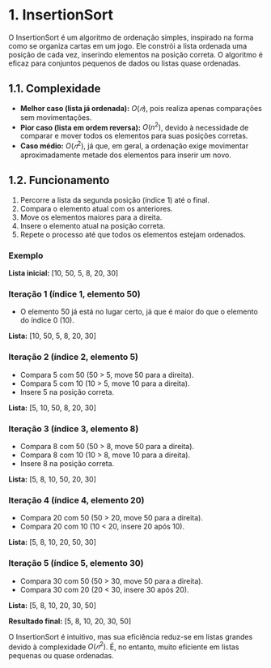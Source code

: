 # 1. InsertionSort

O InsertionSort é um algoritmo de ordenação simples, inspirado na forma como se organiza cartas em um jogo. Ele constrói a lista ordenada uma posição de cada vez, inserindo elementos na posição correta. O algoritmo é eficaz para conjuntos pequenos de dados ou listas quase ordenadas.

## 1.1. Complexidade

- **Melhor caso (lista já ordenada):** $O(𝑛)$, pois realiza apenas comparações sem movimentações.
- **Pior caso (lista em ordem reversa):** $O(n^2)$, devido à necessidade de comparar e mover todos os elementos para suas posições corretas.
- **Caso médio:** $O(𝑛^2)$, já que, em geral, a ordenação exige movimentar aproximadamente metade dos elementos para inserir um novo.

## 1.2. Funcionamento

1. Percorre a lista da segunda posição (índice 1) até o final.
2. Compara o elemento atual com os anteriores.
3. Move os elementos maiores para a direita.
4. Insere o elemento atual na posição correta.
5. Repete o processo até que todos os elementos estejam ordenados.

### Exemplo

**Lista inicial:** [10, 50, 5, 8, 20, 30]

### Iteração 1 (índice 1, elemento 50)

- O elemento 50 já está no lugar certo, já que é maior do que o elemento do índice 0 (10).

**Lista:** [10, 50, 5, 8, 20, 30]

### Iteração 2 (índice 2, elemento 5)

- Compara 5 com 50 (50 > 5, move 50 para a direita).
- Compara 5 com 10 (10 > 5, move 10 para a direita).
- Insere 5 na posição correta.

**Lista:** [5, 10, 50, 8, 20, 30]

### Iteração 3 (índice 3, elemento 8)

- Compara 8 com 50 (50 > 8, move 50 para a direita).
- Compara 8 com 10 (10 > 8, move 10 para a direita).
- Insere 8 na posição correta.

**Lista:** [5, 8, 10, 50, 20, 30]

### Iteração 4 (índice 4, elemento 20)

- Compara 20 com 50 (50 > 20, move 50 para a direita).
- Compara 20 com 10 (10 < 20, insere 20 após 10).

**Lista:** [5, 8, 10, 20, 50, 30]

### Iteração 5 (índice 5, elemento 30)

- Compara 30 com 50 (50 > 30, move 50 para a direita).
- Compara 30 com 20 (20 < 30, insere 30 após 20).

**Lista:** [5, 8, 10, 20, 30, 50]

**Resultado final:** [5, 8, 10, 20, 30, 50]

O InsertionSort é intuitivo, mas sua eficiência reduz-se em listas grandes devido à complexidade $O(𝑛^2)$. É, no entanto, muito eficiente em listas pequenas ou quase ordenadas.
